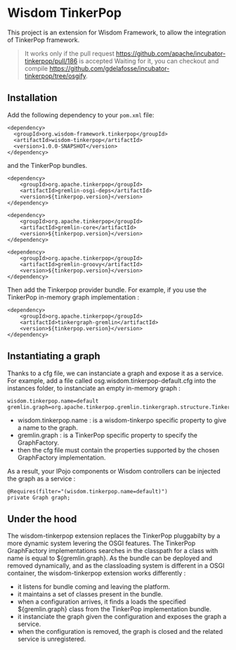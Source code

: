 # Wisdom TinkerPop

This project is an extension for Wisdom Framework, to allow the integration of TinkerPop framework.

> It works only if the pull request https://github.com/apache/incubator-tinkerpop/pull/186 is accepted
> Waiting for it, you can checkout and compile https://github.com/gdelafosse/incubator-tinkerpop/tree/osgify.

## Installation

Add the following dependency to your `pom.xml` file:

````
<dependency>
  <groupId>org.wisdom-framework.tinkerpop</groupId>
  <artifactId>wisdom-tinkerpop</artifactId>
  <version>1.0.0-SNAPSHOT</version>
</dependency>
````

and the TinkerPop bundles.

````
<dependency>
    <groupId>org.apache.tinkerpop</groupId>
    <artifactId>gremlin-osgi-deps</artifactId>
    <version>${tinkerpop.version}</version>
</dependency>

<dependency>
    <groupId>org.apache.tinkerpop</groupId>
    <artifactId>gremlin-core</artifactId>
    <version>${tinkerpop.version}</version>
</dependency>

<dependency>
    <groupId>org.apache.tinkerpop</groupId>
    <artifactId>gremlin-groovy</artifactId>
    <version>${tinkerpop.version}</version>
</dependency>
````

Then add the Tinkerpop provider bundle. For example, if you use the TinkerPop in-memory graph implementation :

````
<dependency>
    <groupId>org.apache.tinkerpop</groupId>
    <artifactId>tinkergraph-gremlin</artifactId>
    <version>${tinkerpop.version}</version>
</dependency>
````

## Instantiating a graph

Thanks to a cfg file, we can instanciate a graph and expose it as a service.
For example, add a file called osg.wisdom.tinkerpop-default.cfg into the instances folder, to instanciate an empty in-memory graph :
````
wisdom.tinkerpop.name=default
gremlin.graph=org.apache.tinkerpop.gremlin.tinkergraph.structure.TinkerGraph
````

- wisdom.tinkerpop.name : is a wisdom-tinkerpo specific property to give a name to the graph.
- gremlin.graph : is a TinkerPop specific property to specify the GraphFactory.
- then the cfg file must contain the properties supported by the chosen GraphFactory implementation.

As a result, your IPojo components or Wisdom controllers can be injected the graph as a service :
````
@Requires(filter="(wisdom.tinkerpop.name=default)")
private Graph graph;
````

## Under the hood

The wisdom-tinkerpop extension replaces the TinkerPop pluggabilty by a more dynamic system levering the OSGI features.
The TinkerPop GraphFactory implementations searches in the classpath for a class with name is equal to ${gremlin.graph}.
As the bundle can be deployed and removed dynamically, and as the classloading system is different in a OSGI container, the wisdom-tinkerpop extension works differently :
- it listens for bundle coming and leaving the platform.
- it maintains a set of classes present in the bundle.
- when a configuration arrives, it finds a loads the specified ${gremlin.graph} class from the TinkerPop implementation bundle.
- it instanciate the graph given the configuration and exposes the graph a service.
- when the configuration is removed, the graph is closed and the related service is unregistered.

